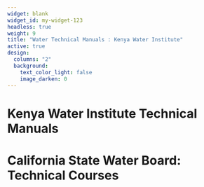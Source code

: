 ```yaml
---
widget: blank
widget_id: my-widget-123
headless: true
weight: 9
title: "Water Technical Manuals : Kenya Water Institute"
active: true
design:
  columns: "2"
  background:
    text_color_light: false
    image_darken: 0
---
```

# Kenya Water Institute Technical Manuals
# California State Water Board: Technical Courses
